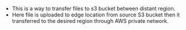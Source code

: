
- This is a way to transfer files to s3 bucket between distant region.
- Here file is uploaded to edge location from source S3 bucket then it transferred to the desired region through AWS private network.
